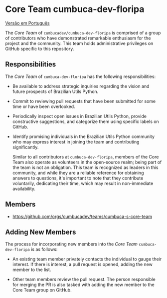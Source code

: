 # Core Team cumbuca-dev-floripa

[Versão em Português](/CORE_TEAM.md)

The _Core Team_ of `cumbucadev/cumbuca-dev-floripa` is comprised of a group of contributors who have demonstrated remarkable enthusiasm for the project and the community. This team holds administrative privileges on GitHub specific to this repository.

## Responsibilities

The _Core Team_ of `cumbuca-dev-floripa` has the following responsibilities:

* Be available to address strategic inquiries regarding the vision and future prospects of Brazilian Utils Python.

* Commit to reviewing pull requests that have been submitted for some time or have been overlooked.

* Periodically inspect open issues in Brazilian Utils Python, provide constructive suggestions, and categorize them using specific labels on GitHub.

* Identify promising individuals in the Brazilian Utils Python community who may express interest in joining the team and contributing significantly.

    Similar to all contributors at `cumbuca-dev-floripa`, members of the Core Team also operate as volunteers in the open-source realm; being part of the team is not an obligation. This team is recognized as leaders in this community, and while they are a reliable reference for obtaining answers to questions, it's important to note that they contribute voluntarily, dedicating their time, which may result in non-immediate availability.

## Members

* <https://github.com/orgs/cumbucadev/teams/cumbuca-s-core-team>

## Adding New Members

The process for incorporating new members into the _Core Team_ `cumbuca-dev-floripa` is as follows:

* An existing team member privately contacts the individual to gauge their interest. If there is interest, a pull request is opened, adding the new member to the list.

* Other team members review the pull request. The person responsible for merging the PR is also tasked with adding the new member to the Core Team group on GitHub.
